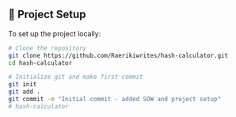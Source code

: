 ## 🔧 Project Setup

To set up the project locally:

```bash
# Clone the repository
git clone https://github.com/Raerikiwrites/hash-calculator.git
cd hash-calculator

# Initialize git and make first commit
git init
git add .
git commit -m "Initial commit - added SOW and project setup"
#   h a s h - c a l c u l a t o r  
 